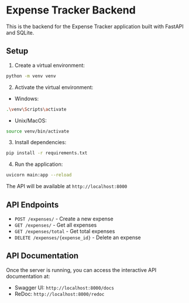# Expense Tracker Backend

This is the backend for the Expense Tracker application built with FastAPI and SQLite.

## Setup

1. Create a virtual environment:
```bash
python -m venv venv
```

2. Activate the virtual environment:
- Windows:
```bash
.\venv\Scripts\activate
```
- Unix/MacOS:
```bash
source venv/bin/activate
```

3. Install dependencies:
```bash
pip install -r requirements.txt
```

4. Run the application:
```bash
uvicorn main:app --reload
```

The API will be available at `http://localhost:8000`

## API Endpoints

- `POST /expenses/` - Create a new expense
- `GET /expenses/` - Get all expenses
- `GET /expenses/total` - Get total expenses
- `DELETE /expenses/{expense_id}` - Delete an expense

## API Documentation

Once the server is running, you can access the interactive API documentation at:
- Swagger UI: `http://localhost:8000/docs`
- ReDoc: `http://localhost:8000/redoc` 